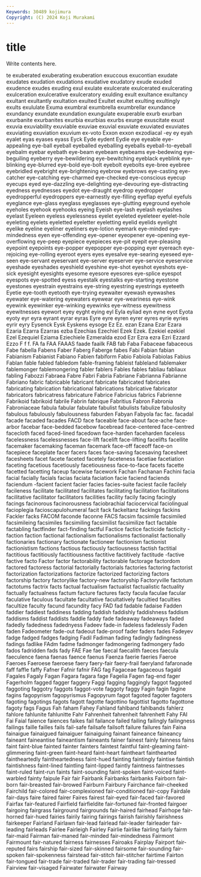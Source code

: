 ```yaml
---
Keywords: 30489 kojimura
Copyright: (C) 2024 Koji Murakami
---
```


# title

Write contents here.



te exuberated
exuberating exuberation exuccous exucontian exudate exudates exudation exudations exudative exudatory
exude exuded exudence exudes exuding exul exulate exulcerate exulcerated exulcerating
exulceration exulcerative exulceratory exulding exult exultance exultancy exultant exultantly exultation
exulted Exultet exultet exulting exultingly exults exululate Exuma exumbral exumbrella
exumbrellar exundance exundancy exundate exundation exungulate exuperable exurb exurban exurbanite
exurbanites exurbia exurbias exurbs exurge exuscitate exust exuvia exuviability exuviable
exuviae exuvial exuviate exuviated exuviates exuviating exuviation exuvium ex-voto Exxon
exxon exzodiacal -ey ey eyah eyalet eyas eyases eyass Eyck
Eyde eydent Eydie eye eyeable eye-appealing eye-ball eyeball eyeballed eyeballing
eyeballs eyeball-to-eyeball eyebalm eyebar eyebath eye-beam eyebeam eyebeams eye-bedewing eye-beguiling
eyeberry eye-bewildering eye-bewitching eyeblack eyeblink eye-blinking eye-blurred eye-bold eye-bolt eyebolt
eyebolts eye-bree eyebree eyebridled eyebright eye-brightening eyebrow eyebrows eye-casting eye-catcher
eye-catching eye-charmed eye-checked eye-conscious eyecup eyecups eyed eye-dazzling eye-delighting eye-devouring
eye-distracting eyedness eyednesses eyedot eye-draught eyedrop eyedropper eyedropperful eyedroppers eye-earnestly
eye-filling eyeflap eyeful eyefuls eyeglance eye-glass eyeglass eyeglasses eye-glutting eyeground
eyehole eyeholes eyehook eyehooks eyeing Eyeish eye-lash eyelash eyelashes eyelast
Eyeleen eyeless eyelessness eyelet eyeleted eyeleteer eyelet-hole eyeleting eyelets eyeletted
eyeletter eyeletting eyelid eyelids eyelight eyelike eyeline eyeliner eyeliners eye-lotion
eyemark eye-minded eye-mindedness eyen eye-offending eye-opener eyeopener eye-opening eye-overflowing eye-peep
eyepiece eyepieces eye-pit eyepit eye-pleasing eyepoint eyepoints eye-popper eyepopper eye-popping
eyer eyereach eye-rejoicing eye-rolling eyeroot eyers eyes eyesalve eye-searing eyeseed
eye-seen eye-servant eyeservant eye-server eyeserver eye-service eyeservice eyeshade eyeshades eyeshield
eyeshine eye-shot eyeshot eyeshots eye-sick eyesight eyesights eyesome eyesore eyesores
eye-splice eyespot eyespots eye-spotted eyess eyestalk eyestalks eye-starting eyestone eyestones
eyestrain eyestrains eye-string eyestring eyestrings eyeteeth Eyetie eye-tooth eyetooth eye-trying
eyewaiter eyewash eyewashes eyewater eye-watering eyewaters eyewear eye-weariness eye-wink eyewink
eyewinker eye-winking eyewinks eye-witness eyewitness eyewitnesses eyewort eyey eyght eying
eyl Eyla eyliad eyn eyne eyot Eyota eyoty eyr eyra
eyrant eyrar eyras Eyre eyre eyren eyrer eyres eyrie eyries
eyrir eyry Eysenck Eysk Eyskens eysoge Ez Ez. ezan Ezana
Ezar Ezara Ezaria Ezarra Ezarras ezba Ezechias Ezechiel Ezek Ezek.
Ezekiel ezekiel Ezel Ezequiel Eziama Eziechiele Ezmeralda ezod Ezr Ezra
ezra Ezri Ezzard Ezzo F f f. FA fa FAA
FAAAS faade faailk FAB fab Faba Fabaceae fabaceous Fabe fabella
Fabens Faber Faberg Faberge fabes Fabi Fabian fabian Fabianism Fabianist
Fabiano Fabien fabiform Fabio Fabiola Fabiolas Fabius Fablan fable fabled
fabledom fable-framing fableist fableland fablemaker fablemonger fablemongering fabler fablers Fables
fables fabliau fabliaux fabling Fabozzi Fabraea Fabre Fabri Fabria Fabriane
Fabrianna Fabrianne Fabriano fabric fabricable fabricant fabricate fabricated fabricates fabricating
fabrication fabricational fabrications fabricative fabricator fabricators fabricatress fabricature Fabrice Fabricius
fabrics Fabrienne Fabrikoid fabrikoid fabrile Fabrin fabrique Fabritius Fabron Fabronia
Fabroniaceae fabula fabular fabulate fabulist fabulists fabulize fabulosity fabulous fabulously
fabulousness faburden Fabyan Fabyola fac fac. facadal facade facaded facades
FACD face faceable face-about face-ache face-arbor facebar face-bedded facebow facebread
face-centered face-centred facecloth faced faced-lined facedown face-harden faceharden faceless facelessness
facelessnesses face-lift facelift face-lifting facelifts facellite facemaker facemaking faceman facemark
face-off faceoff face-on facepiece faceplate facer facers faces face-saving facesaving
facesheet facesheets facet facete faceted facetely faceteness facetiae facetiation faceting
facetious facetiously facetiousness face-to-face facets facette facetted facetting faceup facewise
facework Fachan Fachanan Fachini facia facial facially facials facias faciata
faciation facie faciend faciends faciendum -facient facient facier facies facies-suite
faciest facile facilely facileness facilitate facilitated facilitates facilitating facilitation facilitations
facilitative facilitator facilitators facilities facility facily facing facingly facings facinorous
facinorousness faciobrachial faciocervical faciolingual facioplegia facioscapulohumeral facit fack fackeltanz fackings
fackins Fackler facks FACOM faconde faconne FACS facsim facsimile facsimiled
facsimileing facsimiles facsimiling facsimilist facsimilize fact factable factabling factfinder fact-finding
factful Factice factice facticide facticity -faction faction factional factionalism factionalisms
factionalist factionally factionaries factionary factionate factioneer factionism factionist factionistism factions
factious factiously factiousness factish factitial factitious factitiously factitiousness factitive factitively
factitude -factive factive facto Factor factor factorability factorable factorage factordom
factored factoress factorial factorially factorials factories factoring factorist factorization factorizations
factorize factorized factorizing factors factorship factory factorylike factory-new factoryship Factoryville
factotum factotums factrix facts factual factualism factualist factualistic factuality factually
factualness factum facture factures facty facula faculae facular faculative faculous
facultate facultative facultatively facultied faculties facultize faculty facund facundity facy
FAD fad fadable fadaise Fadden faddier faddiest faddiness fadding faddish
faddishly faddishness faddism faddisms faddist faddists faddle faddy fade fadeaway
fadeaways faded fadedly fadedness fadednyess Fadeev fade-in fadeless fadelessly Faden
faden Fadeometer fade-out fadeout fade-proof fader faders fades Fadeyev fadge
fadged fadges fadging Fadil Fadiman fading fadingly fadingness fadings fadlike
FAdm fadme fadmonger fadmongering fadmongery fado fados fadridden fads fady
FAE Fae fae faecal faecalith faeces faecula faeculence faena faenas
faence faenus Faenza faerie faeries Faeroe Faeroes Faeroese faeroese faery
faery-fair faery-frail faeryland fafaronade faff faffle faffy Fafner Fafnir fafnir
FAG fag Fagaceae fagaceous fagald Fagales Fagaly Fagan Fagara fagara
fage Fagelia Fagen fag-end fager Fagerholm fagged fagger faggery Faggi
fagging faggingly faggot faggoted faggoting faggotry faggots faggot-vote faggoty faggy
Fagin fagin fagine fagins fagopyrism fagopyrismus Fagopyrum fagot fagoted fagoter
fagoters fagoting fagotings fagots fagott fagotte fagottino fagottist fagotto fagottone
fagoty fags Fagus Fah faham Fahey Fahland fahlband fahlbands fahlerz
fahlore fahlunite fahlunitte Fahr Fahrenheit fahrenheit fahrenhett Fahy FAI Fai
Faial faience faiences faikes fail failance failed failing failingly failingness
failings faille failles fails fail-safe failsafe failsoft failure failures fain
Faina fainaigue fainaigued fainaiguer fainaiguing fainant faineance faineancy faineant faineantise
faineantism faineants fainer fainest fainly fainness fains faint faint-blue fainted
fainter fainters faintest faintful faint-gleaming faint-glimmering faint-green faint-heard faint-heart faintheart
fainthearted faintheartedly faintheartedness faint-hued fainting faintingly faintise faintish faintishness faint-lined
faintling faint-lipped faintly faintness faintnesses faint-ruled faint-run faints faint-sounding faint-spoken
faint-voiced faint-warbled fainty faipule Fair fair Fairbank Fairbanks fairbanks Fairborn
fair-born fair-breasted fair-browed Fairburn Fairbury Fairchance fair-cheeked Fairchild fair-colored fair-complexioned
fair-conditioned fair-copy Fairdale fair-days faire faired fairer Faires fairest fair-eyed
fair-faced fair-favored Fairfax fair-featured Fairfield fairfieldite fair-fortuned fair-fronted fairgoer fairgoing
fairgrass fairground fairgrounds fair-haired fairhead Fairhope fair-horned fair-hued fairies fairily
fairing fairings fairish fairishly fairishness fairkeeper Fairland Fairlawn fair-lead fairlead
fair-leader fairleader fair-leading fairleads Fairlee Fairleigh Fairley Fairlie fairlike fairling
fairly fairm fair-maid Fairman fair-maned fair-minded fair-mindedness Fairmont Fairmount fair-natured
fairness fairnesses Fairoaks Fairplay Fairport fair-reputed fairs fairship fair-sized fair-skinned
fairsome fair-sounding fair-spoken fair-spokenness fairstead fair-stitch fair-stitcher fairtime Fairton fair-tongued
fair-trade fair-traded fair-trader fair-trading fair-tressed Fairview fair-visaged Fairwater fairwater Fairway

